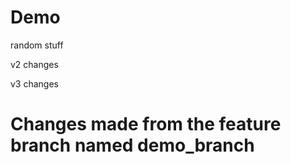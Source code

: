 # Demo

random stuff

v2 changes

v3 changes 

# Changes made from the feature branch named demo_branch